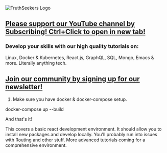 ![TruthSeekers Logo](https://truthseekers.io/wp-content/uploads/2021/05/ts-logo-dark-horizontal549x181.jpg)

## [Please support our YouTube channel by Subscribing! Ctrl+Click to open in new tab!](https://www.youtube.com/channel/UCa0s8d-23qP7RmIMZ54x7Ug)

### Develop your skills with our high quality tutorials on:

Linux, Docker & Kubernetes, React.js, GraphQL, SQL, Mongo, Emacs & more. Literally anything tech.

## [Join our community by signing up for our newsletter!](https://truthseekers.io/latest-tutorials-signup/)

1. Make sure you have docker & docker-compose setup.

docker-compose up --build

And that's it!

This covers a basic react development environment. It should allow you to install new packages and develop locally. You'll probably run into issues with Routing and other stuff. More advanced tutorials coming for a comprehensive environment.
